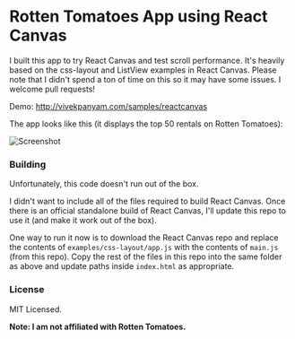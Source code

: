# Rotten Tomatoes App using React Canvas

I built this app to try React Canvas and test scroll performance.
It's heavily based on the css-layout and ListView examples in React Canvas.
Please note that I didn't spend a ton of time on this so it may have some issues. I welcome pull requests!

Demo: http://vivekpanyam.com/samples/reactcanvas

The app looks like this (it displays the top 50 rentals on Rotten Tomatoes):

![Screenshot](http://i.imgur.com/t4VhXiL.png)

### Building

Unfortunately, this code doesn't run out of the box.

I didn't want to include all of the files required to build React Canvas.
Once there is an official standalone build of React Canvas, I'll update this repo to use it (and make it work out of the box).

One way to run it now is to download the React Canvas repo and replace the contents
of `examples/css-layout/app.js` with the contents of `main.js` (from this repo).
Copy the rest of the files in this repo into the same folder as above and update paths inside `index.html`
as appropriate.

### License

MIT Licensed.

**Note: I am not affiliated with Rotten Tomatoes.**
